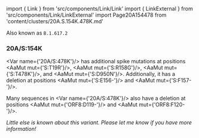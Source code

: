 import { Link } from 'src/components/Link/Link'
import { LinkExternal } from 'src/components/Link/LinkExternal'
import Page20A154478 from 'content/clusters/20A.S.154K.478K.md'

Also known as `B.1.617.2`

<Page20A154478/>

### 20A/S:154K

<Var name={'20A/S:478K'}/> has additional spike mutations at positions <AaMut mut={'S:T19R'}/>, <AaMut mut={'S:R158G'}/>, <AaMut mut={'S:T478K'}/>, and <AaMut mut={'S:D950N'}/>. Additionally, it has a deletion at positions <AaMut mut={'S:E156-'}/> and <AaMut mut={'S:F157-'}/>.

Many sequences in <Var name={'20A/S:478K'}/> also have a deletion at positions <AaMut mut={'ORF8:D119-'}/> and <AaMut mut={'ORF8:F120-'}/>.

_Little else is known about this variant. Please let me know if you have more information!_
